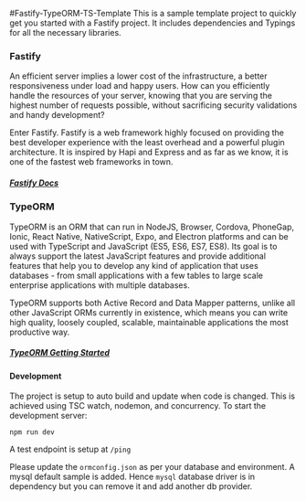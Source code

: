 #Fastify-TypeORM-TS-Template
This is a sample template project to quickly get you started with a Fastify project. It includes dependencies and Typings for all the necessary libraries. 

### Fastify
An efficient server implies a lower cost of the infrastructure, a better responsiveness under load and happy users. How can you efficiently handle the resources of your server, knowing that you are serving the highest number of requests possible, without sacrificing security validations and handy development?

Enter Fastify. Fastify is a web framework highly focused on providing the best developer experience with the least overhead and a powerful plugin architecture. It is inspired by Hapi and Express and as far as we know, it is one of the fastest web frameworks in town.

##### [Fastify Docs](https://www.fastify.io/docs/latest/)

### TypeORM
TypeORM is an ORM that can run in NodeJS, Browser, Cordova, PhoneGap, Ionic, React Native, NativeScript, Expo, and Electron platforms and can be used with TypeScript and JavaScript (ES5, ES6, ES7, ES8). Its goal is to always support the latest JavaScript features and provide additional features that help you to develop any kind of application that uses databases - from small applications with a few tables to large scale enterprise applications with multiple databases.

TypeORM supports both Active Record and Data Mapper patterns, unlike all other JavaScript ORMs currently in existence, which means you can write high quality, loosely coupled, scalable, maintainable applications the most productive way.

##### [TypeORM Getting Started](https://typeorm.io/#/)

#### Development
The project is setup to auto build and update when code is changed. This is achieved using TSC watch, nodemon, and concurrency. To start the development server:

```npm run dev```

A test endpoint is setup at `/ping`

Please update the `ormconfig.json` as per your database and environment. A mysql default sample is added. Hence `mysql` database driver is in dependency but you can remove it and add another db provider.
